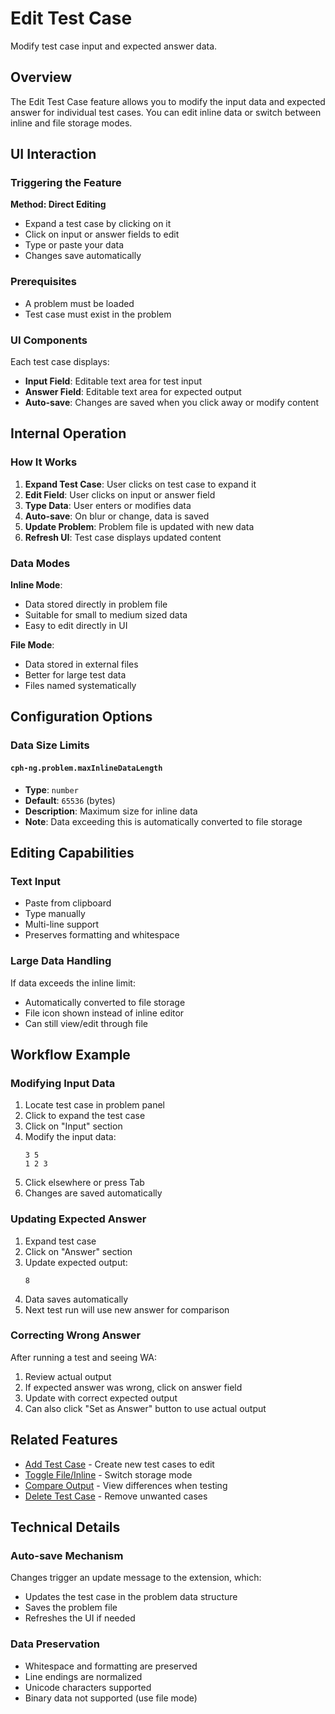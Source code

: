 # Edit Test Case

Modify test case input and expected answer data.

## Overview

The Edit Test Case feature allows you to modify the input data and expected answer for individual test cases. You can edit inline data or switch between inline and file storage modes.

## UI Interaction

### Triggering the Feature

**Method: Direct Editing**
- Expand a test case by clicking on it
- Click on input or answer fields to edit
- Type or paste your data
- Changes save automatically

### Prerequisites

- A problem must be loaded
- Test case must exist in the problem

### UI Components

Each test case displays:
- **Input Field**: Editable text area for test input
- **Answer Field**: Editable text area for expected output
- **Auto-save**: Changes are saved when you click away or modify content

## Internal Operation

### How It Works

1. **Expand Test Case**: User clicks on test case to expand it
2. **Edit Field**: User clicks on input or answer field
3. **Type Data**: User enters or modifies data
4. **Auto-save**: On blur or change, data is saved
5. **Update Problem**: Problem file is updated with new data
6. **Refresh UI**: Test case displays updated content

### Data Modes

**Inline Mode**:
- Data stored directly in problem file
- Suitable for small to medium sized data
- Easy to edit directly in UI

**File Mode**:
- Data stored in external files
- Better for large test data
- Files named systematically

## Configuration Options

### Data Size Limits

#### `cph-ng.problem.maxInlineDataLength`
- **Type**: `number`
- **Default**: `65536` (bytes)
- **Description**: Maximum size for inline data
- **Note**: Data exceeding this is automatically converted to file storage

## Editing Capabilities

### Text Input

- Paste from clipboard
- Type manually
- Multi-line support
- Preserves formatting and whitespace

### Large Data Handling

If data exceeds the inline limit:
- Automatically converted to file storage
- File icon shown instead of inline editor
- Can still view/edit through file

## Workflow Example

### Modifying Input Data

1. Locate test case in problem panel
2. Click to expand the test case
3. Click on "Input" section
4. Modify the input data:
   ```
   3 5
   1 2 3
   ```
5. Click elsewhere or press Tab
6. Changes are saved automatically

### Updating Expected Answer

1. Expand test case
2. Click on "Answer" section
3. Update expected output:
   ```
   8
   ```
4. Data saves automatically
5. Next test run will use new answer for comparison

### Correcting Wrong Answer

After running a test and seeing WA:
1. Review actual output
2. If expected answer was wrong, click on answer field
3. Update with correct expected output
4. Can also click "Set as Answer" button to use actual output

## Related Features

- [Add Test Case](add-test-case.md) - Create new test cases to edit
- [Toggle File/Inline](toggle-file-inline.md) - Switch storage mode
- [Compare Output](compare-output.md) - View differences when testing
- [Delete Test Case](delete-test-case.md) - Remove unwanted cases

## Technical Details

### Auto-save Mechanism

Changes trigger an update message to the extension, which:
- Updates the test case in the problem data structure
- Saves the problem file
- Refreshes the UI if needed

### Data Preservation

- Whitespace and formatting are preserved
- Line endings are normalized
- Unicode characters supported
- Binary data not supported (use file mode)
